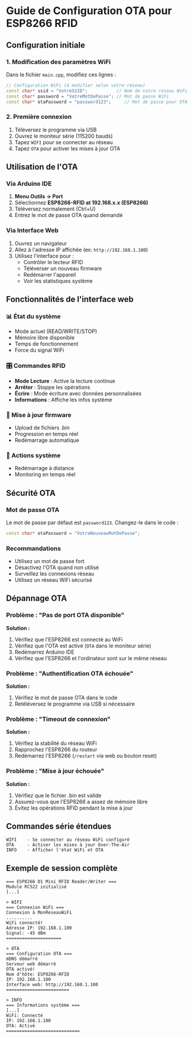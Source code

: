 # Guide de Configuration OTA pour ESP8266 RFID

## Configuration initiale

### 1. Modification des paramètres WiFi

Dans le fichier `main.cpp`, modifiez ces lignes :

```cpp
// Configuration WiFi (à modifier selon votre réseau)
const char* ssid = "VotreSSID";           // Nom de votre réseau WiFi
const char* password = "VotreMotDePasse"; // Mot de passe WiFi
const char* otaPassword = "password123";     // Mot de passe pour OTA
```

### 2. Première connexion

1. Téléversez le programme via USB
2. Ouvrez le moniteur série (115200 bauds)
3. Tapez `WIFI` pour se connecter au réseau
4. Tapez `OTA` pour activer les mises à jour OTA

## Utilisation de l'OTA

### Via Arduino IDE

1. **Menu Outils → Port**
2. Sélectionnez **ESP8266-RFID at 192.168.x.x (ESP8266)**
3. Téléversez normalement (Ctrl+U)
4. Entrez le mot de passe OTA quand demandé

### Via Interface Web

1. Ouvrez un navigateur
2. Allez à l'adresse IP affichée (ex: `http://192.168.1.100`)
3. Utilisez l'interface pour :
   - Contrôler le lecteur RFID
   - Téléverser un nouveau firmware
   - Redémarrer l'appareil
   - Voir les statistiques système

## Fonctionnalités de l'interface web

### 📊 État du système
- Mode actuel (READ/WRITE/STOP)
- Mémoire libre disponible
- Temps de fonctionnement
- Force du signal WiFi

### 🎛️ Commandes RFID
- **Mode Lecture** : Active la lecture continue
- **Arrêter** : Stoppe les opérations
- **Écrire** : Mode écriture avec données personnalisées
- **Informations** : Affiche les infos système

### 🔄 Mise à jour firmware
- Upload de fichiers .bin
- Progression en temps réel
- Redémarrage automatique

### 🔧 Actions système
- Redémarrage à distance
- Monitoring en temps réel

## Sécurité OTA

### Mot de passe OTA
Le mot de passe par défaut est `password123`. Changez-le dans le code :

```cpp
const char* otaPassword = "VotreNouveauMotDePasse";
```

### Recommandations
- Utilisez un mot de passe fort
- Désactivez l'OTA quand non utilisé
- Surveillez les connexions réseau
- Utilisez un réseau WiFi sécurisé

## Dépannage OTA

### Problème : "Pas de port OTA disponible"
**Solution :**
1. Vérifiez que l'ESP8266 est connecté au WiFi
2. Vérifiez que l'OTA est activé (`OTA` dans le moniteur série)
3. Redémarrez Arduino IDE
4. Vérifiez que l'ESP8266 et l'ordinateur sont sur le même réseau

### Problème : "Authentification OTA échouée"
**Solution :**
1. Vérifiez le mot de passe OTA dans le code
2. Retéléversez le programme via USB si nécessaire

### Problème : "Timeout de connexion"
**Solution :**
1. Vérifiez la stabilité du réseau WiFi
2. Rapprochez l'ESP8266 du routeur
3. Redémarrez l'ESP8266 (`/restart` via web ou bouton reset)

### Problème : "Mise à jour échouée"
**Solution :**
1. Vérifiez que le fichier .bin est valide
2. Assurez-vous que l'ESP8266 a assez de mémoire libre
3. Évitez les opérations RFID pendant la mise à jour

## Commandes série étendues

```
WIFI    - Se connecter au réseau WiFi configuré
OTA     - Activer les mises à jour Over-The-Air
INFO    - Afficher l'état WiFi et OTA
```

## Exemple de session complète

```
=== ESP8266 D1 Mini RFID Reader/Writer ===
Module RC522 initialisé
[...]

> WIFI
=== Connexion WiFi ===
Connexion à MonReseauWiFi
..........
WiFi connecté!
Adresse IP: 192.168.1.100
Signal: -45 dBm
=====================

> OTA
=== Configuration OTA ===
mDNS démarré
Serveur web démarré
OTA activé!
Nom d'hôte: ESP8266-RFID
IP: 192.168.1.100
Interface web: http://192.168.1.100
========================

> INFO
=== Informations système ===
[...]
WiFi: Connecté
IP: 192.168.1.100
OTA: Activé
============================
```
